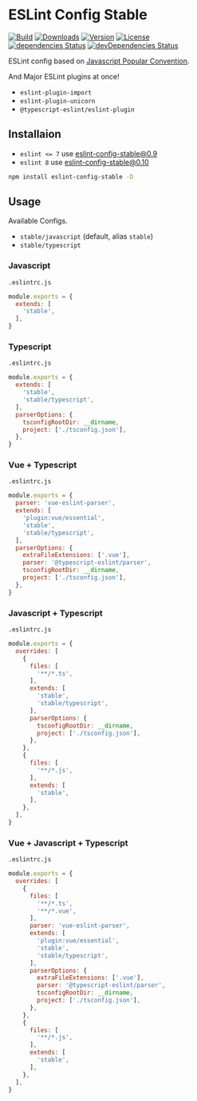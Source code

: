 # ESLint Config Stable

<p>
  <a href="https://github.com/wan2land/eslint-config-stable/actions?query=workflow%3A%22Node.js+CI%22"><img alt="Build" src="https://img.shields.io/github/workflow/status/wan2land/eslint-config-stable/Node.js%20CI?logo=github&style=flat-square" /></a>
  <a href="https://npmcharts.com/compare/eslint-config-stable?minimal=true"><img alt="Downloads" src="https://img.shields.io/npm/dt/eslint-config-stable.svg?style=flat-square" /></a>
  <a href="https://www.npmjs.com/package/eslint-config-stable"><img alt="Version" src="https://img.shields.io/npm/v/eslint-config-stable.svg?style=flat-square" /></a>
  <a href="https://www.npmjs.com/package/eslint-config-stable"><img alt="License" src="https://img.shields.io/npm/l/eslint-config-stable.svg?style=flat-square" /></a>
  <br />
  <a href="https://david-dm.org/wan2land/eslint-config-stable"><img alt="dependencies Status" src="https://img.shields.io/david/wan2land/eslint-config-stable.svg?style=flat-square" /></a>
  <a href="https://david-dm.org/wan2land/eslint-config-stable?type=dev"><img alt="devDependencies Status" src="https://img.shields.io/david/dev/wan2land/eslint-config-stable.svg?style=flat-square" /></a>
</p>

ESLint config based on [Javascript Popular Convention](http://sideeffect.kr/popularconvention#javascript).

And Major ESLint plugins at once!

- `eslint-plugin-import`
- `eslint-plugin-unicorn`
- `@typescript-eslint/eslint-plugin`

## Installaion

- `eslint <= 7` use eslint-config-stable@0.9
- `eslint 8` use eslint-config-stable@0.10

```bash
npm install eslint-config-stable -D
```

## Usage

Available Configs.

- `stable/javascript` (default, alias `stable`)
- `stable/typescript`

### Javascript

`.eslintrc.js`

```js
module.exports = {
  extends: [
    'stable',
  ],
}
```

### Typescript

`.eslintrc.js`

```js
module.exports = {
  extends: [
    'stable',
    'stable/typescript',
  ],
  parserOptions: {
    tsconfigRootDir: __dirname,
    project: ['./tsconfig.json'],
  },
}
```

### Vue + Typescript

`.eslintrc.js`

```js
module.exports = {
  parser: 'vue-eslint-parser',
  extends: [
    'plugin:vue/essential',
    'stable',
    'stable/typescript',
  ],
  parserOptions: {
    extraFileExtensions: ['.vue'],
    parser: '@typescript-eslint/parser',
    tsconfigRootDir: __dirname,
    project: ['./tsconfig.json'],
  },
}
```

### Javascript + Typescript

`.eslintrc.js`

```js
module.exports = {
  overrides: [
    {
      files: [
        '**/*.ts',
      ],
      extends: [
        'stable',
        'stable/typescript',
      ],
      parserOptions: {
        tsconfigRootDir: __dirname,
        project: ['./tsconfig.json'],
      },
    },
    {
      files: [
        '**/*.js',
      ],
      extends: [
        'stable',
      ],
    },
  ],
}
```

### Vue + Javascript + Typescript

`.eslintrc.js`

```js
module.exports = {
  overrides: [
    {
      files: [
        '**/*.ts',
        '**/*.vue',
      ],
      parser: 'vue-eslint-parser',
      extends: [
        'plugin:vue/essential',
        'stable',
        'stable/typescript',
      ],
      parserOptions: {
        extraFileExtensions: ['.vue'],
        parser: '@typescript-eslint/parser',
        tsconfigRootDir: __dirname,
        project: ['./tsconfig.json'],
      },
    },
    {
      files: [
        '**/*.js',
      ],
      extends: [
        'stable',
      ],
    },
  ],
}
```
